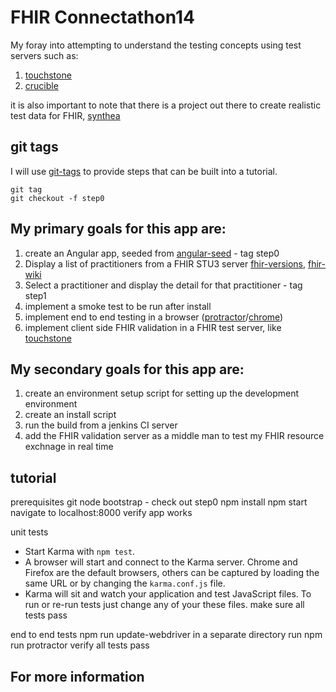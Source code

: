 # FHIR Connectathon14
My foray into attempting to understand the testing concepts using test servers such as:

1. [touchstone]
1. [crucible]

it is also important to note that there is a project out there to create realistic test data for FHIR, [synthea]

## git tags

I will use [git-tags] to provide steps that can be built into a tutorial.

```
git tag
git checkout -f step0
```

## My primary goals for this app are:

1. create an Angular app, seeded from [angular-seed] - tag step0
2. Display a list of practitioners from a FHIR STU3 server [fhir-versions], [fhir-wiki] 
3. Select a practitioner and display the detail for that practitioner - tag step1
4. implement a smoke test to be run after install
5. implement end to end testing in a browser ([protractor]/[chrome])
6. implement client side FHIR validation in a FHIR test server, like [touchstone]

## My secondary goals for this app are:

1. create an environment setup script for setting up the development environment
2. create an install script
3. run the build from a jenkins CI server
4. add the FHIR validation server as a middle man to test my FHIR resource exchnage in real time

## tutorial
prerequisites
git
node
bootstrap - check out step0
npm install
npm start
navigate to localhost:8000 verify app works

unit tests
- Start Karma with `npm test`.
- A browser will start and connect to the Karma server. Chrome and Firefox are the default browsers,
  others can be captured by loading the same URL or by changing the `karma.conf.js` file.
- Karma will sit and watch your application and test JavaScript files. To run or re-run tests just
  change any of your these files.
make sure all tests pass

end to end tests
npm run update-webdriver
in a separate directory run npm run protractor
verify all tests pass



## For more information 

[angularjs]: https://angularjs.org/
[angular-seed]: https://github.com/angular/angular-seed.git
[bower]: http://bower.io/
[git]: https://git-scm.com/
[git-tags]: https://git-scm.com/book/en/v2/Git-Basics-Tagging
[http-server]: https://github.com/indexzero/http-server
[jasmine]: https://jasmine.github.io/
[jdk]: https://wikipedia.org/wiki/Java_Development_Kit
[jdk-download]: http://www.oracle.com/technetwork/java/javase/downloads
[karma]: https://karma-runner.github.io/
[local-app-url]: http://localhost:8000/index.html
[node]: https://nodejs.org/
[npm]: https://www.npmjs.org/
[protractor]: http://www.protractortest.org/
[selenium]: http://docs.seleniumhq.org/
[travis]: https://travis-ci.org/
[travis-docs]: https://docs.travis-ci.com/user/getting-started
[chrome]: https://www.google.com/chrome/browser/desktop/index.html
[jenkins]: https://jenkins.io/
[touchstone]: https://touchstone.aegis.net/touchstone/
[crucible]: https://projectcrucible.org/
[synthea]: https://github.com/synthetichealth/synthea
[fhir-wiki]: http://wiki.hl7.org/index.php?title=FHIR
[fhir-versions]: http://hl7.org/fhir/directory.html

